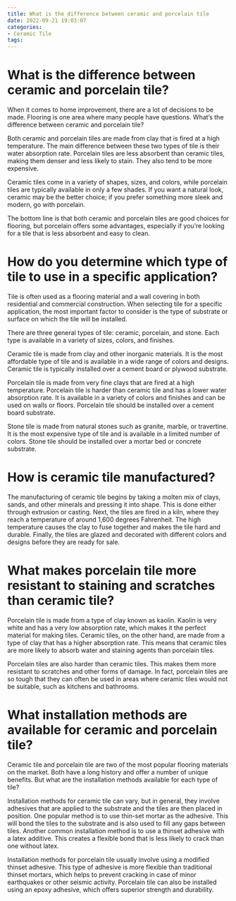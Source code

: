```yaml
---
title: What is the difference between ceramic and porcelain tile
date: 2022-09-21 19:03:07
categories:
- Ceramic Tile
tags:
---
```



#  What is the difference between ceramic and porcelain tile?

When it comes to home improvement, there are a lot of decisions to be made. Flooring is one area where many people have questions. What’s the difference between ceramic and porcelain tile?

Both ceramic and porcelain tiles are made from clay that is fired at a high temperature. The main difference between these two types of tile is their water absorption rate. Porcelain tiles are less absorbent than ceramic tiles, making them denser and less likely to stain. They also tend to be more expensive.

Ceramic tiles come in a variety of shapes, sizes, and colors, while porcelain tiles are typically available in only a few shades. If you want a natural look, ceramic may be the better choice; if you prefer something more sleek and modern, go with porcelain.

The bottom line is that both ceramic and porcelain tiles are good choices for flooring, but porcelain offers some advantages, especially if you’re looking for a tile that is less absorbent and easy to clean.

#  How do you determine which type of tile to use in a specific application?

Tile is often used as a flooring material and a wall covering in both residential and commercial construction. When selecting tile for a specific application, the most important factor to consider is the type of substrate or surface on which the tile will be installed.

There are three general types of tile: ceramic, porcelain, and stone. Each type is available in a variety of sizes, colors, and finishes.

Ceramic tile is made from clay and other inorganic materials. It is the most affordable type of tile and is available in a wide range of colors and designs. Ceramic tile is typically installed over a cement board or plywood substrate.

Porcelain tile is made from very fine clays that are fired at a high temperature. Porcelain tile is harder than ceramic tile and has a lower water absorption rate. It is available in a variety of colors and finishes and can be used on walls or floors. Porcelain tile should be installed over a cement board substrate.

Stone tile is made from natural stones such as granite, marble, or travertine. It is the most expensive type of tile and is available in a limited number of colors. Stone tile should be installed over a mortar bed or concrete substrate.

#  How is ceramic tile manufactured?

The manufacturing of ceramic tile begins by taking a molten mix of clays, sands, and other minerals and pressing it into shape. This is done either through extrusion or casting. Next, the tiles are fired in a kiln, where they reach a temperature of around 1,600 degrees Fahrenheit. The high temperature causes the clay to fuse together and makes the tile hard and durable. Finally, the tiles are glazed and decorated with different colors and designs before they are ready for sale.

#  What makes porcelain tile more resistant to staining and scratches than ceramic tile?

Porcelain tile is made from a type of clay known as kaolin. Kaolin is very white and has a very low absorption rate, which makes it the perfect material for making tiles. Ceramic tiles, on the other hand, are made from a type of clay that has a higher absorption rate. This means that ceramic tiles are more likely to absorb water and staining agents than porcelain tiles.

Porcelain tiles are also harder than ceramic tiles. This makes them more resistant to scratches and other forms of damage. In fact, porcelain tiles are so tough that they can often be used in areas where ceramic tiles would not be suitable, such as kitchens and bathrooms.

#  What installation methods are available for ceramic and porcelain tile?

Ceramic tile and porcelain tile are two of the most popular flooring materials on the market. Both have a long history and offer a number of unique benefits. But what are the installation methods available for each type of tile?

Installation methods for ceramic tile can vary, but in general, they involve adhesives that are applied to the substrate and the tiles are then placed in position. One popular method is to use thin-set mortar as the adhesive. This will bond the tiles to the substrate and is also used to fill any gaps between tiles. Another common installation method is to use a thinset adhesive with a latex additive. This creates a flexible bond that is less likely to crack than one without latex.

Installation methods for porcelain tile usually involve using a modified thinset adhesive. This type of adhesive is more flexible than traditional thinset mortars, which helps to prevent cracking in case of minor earthquakes or other seismic activity. Porcelain tile can also be installed using an epoxy adhesive, which offers superior strength and durability.